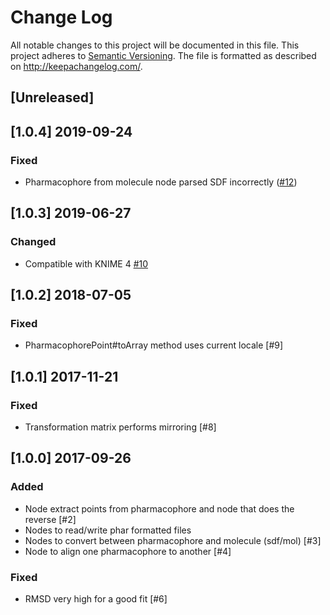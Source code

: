 # Change Log
All notable changes to this project will be documented in this file.
This project adheres to [Semantic Versioning](http://semver.org/).
The file is formatted as described on http://keepachangelog.com/.

## [Unreleased]

## [1.0.4] 2019-09-24

### Fixed

- Pharmacophore from molecule node parsed SDF incorrectly ([#12](https://github.com/3D-e-Chem/knime-pharmacophore/issues/12))

## [1.0.3] 2019-06-27

### Changed

- Compatible with KNIME 4 [#10](https://github.com/3D-e-Chem/knime-pharmacophore/issues/10)

## [1.0.2] 2018-07-05

### Fixed

- PharmacophorePoint#toArray method uses current locale [#9]

## [1.0.1] 2017-11-21

### Fixed

- Transformation matrix performs mirroring [#8]

## [1.0.0] 2017-09-26

### Added

- Node extract points from pharmacophore and node that does the reverse [#2]
- Nodes to read/write phar formatted files
- Nodes to convert between pharmacophore and molecule (sdf/mol) [#3]
- Node to align one pharmacophore to another [#4]

### Fixed

- RMSD very high for a good fit [#6]
